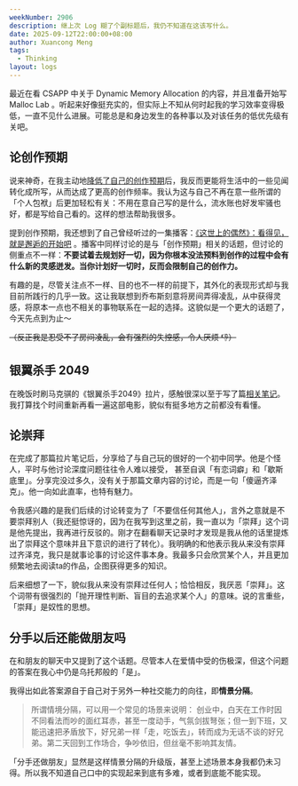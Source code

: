 ```yaml
---
weekNumber: 2906
description: 继上次 Log 糊了个副标题后，我仍不知道在这该写什么。
date: 2025-09-12T22:00:00+08:00
author: Xuancong Meng
tags:
  - Thinking
layout: logs
---
```


最近在看 CSAPP 中关于 Dynamic Memory Allocation 的内容，并且准备开始写 Malloc Lab 。听起来好像挺充实的，但实际上不知从何时起我的学习效率变得极低，一直不见什么进展。可能总是和身边发生的各种事以及对该任务的低优先级有关吧。

## 论创作预期
说来神奇，在我主动地[降低了自己的创作预期](/logs/0xB59#%E4%B8%BA%E4%BB%80%E4%B9%88%E5%86%99-logs)后，我反而更能将生活中的一些见闻转化成所写，从而达成了更高的创作频率。我认为这与自己不再在意一些所谓的「个人包袱」后更加轻松有关：不用在意自己写的是什么，流水账也好发牢骚也好，都是写给自己看的。这样的想法帮助我很多。

提到创作预期，我还想到了自己曾经听过的一集播客：[《这世上的偶然》：看得见，就是邂逅的开始吧](https://www.xiaoyuzhoufm.com/episode/684435c36dbe9284e741eb6e) 。播客中同样讨论的是与「创作预期」相关的话题，但讨论的侧重点不一样：**不要试着去规划好一切，因为你根本没法预料到创作的过程中会有什么新的灵感迸发。当你计划好一切时，反而会限制自己的创作力。**

有趣的是，尽管关注点不一样、目的也不一样的前提下，其外化的表现形式却与我目前所践行的几乎一致。这让我联想到乔布斯刻意将房间弄得凌乱，从中获得灵感，将原本一点也不相关的事物联系在一起的选择。这貌似是一个更大的话题了，今天先点到为止～

~~（反正我是忍受不了房间凌乱，会有强烈的失控感，令人厌烦 👎）~~

## 银翼杀手 2049
在晚饭时刷马克骐的《银翼杀手2049》拉片，感触很深以至于写了篇[相关笔记](/p/250909-sex-between-k-joy-prostitute)。我打算找个时间重新再看一遍这部电影，貌似有挺多地方之前都没有看懂。

## 论崇拜
在完成了那篇拉片笔记后，分享给了与自己玩的很好的一个初中同学。他是个怪人，平时与他讨论深度问题往往令人难以接受， 甚至自讽「有恋词癖」和「歇斯底里」。分享完没过多久，没有关于那篇文章内容的讨论，而是一句「傻逼齐泽克」。他一向如此直率，也特有魅力。

令我感兴趣的是我们后续的讨论转变为了「不要信任何其他人」，言外之意就是不要崇拜别人（我还挺惊讶的，因为在我写到这里之前，我一直以为「崇拜」这个词是他先提出，我再进行反驳的。刚才在翻看聊天记录时才发现是我从他的话里提炼出了崇拜这个意味并且下意识的进行了转化）。我明确的和他表示我从来没有崇拜过齐泽克，我只是就事论事的讨论这件事本身。我最多只会欣赏某个人，并且更加频繁地去阅读ta的作品，企图获得更多的知识。

后来细想了一下，貌似我从来没有崇拜过任何人；恰恰相反，我厌恶「崇拜」。这个词带有很强烈的「抛开理性判断、盲目的去追求某个人」的意味。说的言重些，「崇拜」是奴性的思想。

## 分手以后还能做朋友吗
在和朋友的聊天中又提到了这个话题。尽管本人在爱情中受的伤极深，但这个问题的答案在我心中仍是乌托邦般的「是」。

我得出如此答案源自于自己对于另外一种社交能力的向往，即**情景分隔**。

>所谓情境分隔，可以用一个常见的场景来说明：
>创业中，白天在工作时因不同看法而吵的面红耳赤，甚至一度动手，气氛剑拔弩张；但一到下班，又能迅速把矛盾放下，好兄弟一样「走，吃饭去」，转而成为无话不谈的好兄弟。第二天回到工作场合，争吵依旧，但丝毫不影响其友情。

「分手还做朋友」显然是这样情景分隔的升级版，甚至上述场景本身我都仍未习得。所以我不知道自己口中的实现起来到底有多难，或者到底能不能实现。
